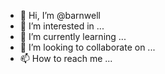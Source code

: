 - 👋 Hi, I’m @barnwell
- 👀 I’m interested in ...
- 🌱 I’m currently learning ...
- 💞️ I’m looking to collaborate on ...
- 📫 How to reach me ...

<!---
barnwell/barnwell is a ✨ special ✨ repository because its `README.md` (this file) appears on your GitHub profile.
You can click the Preview link to take a look at your changes.
--->
